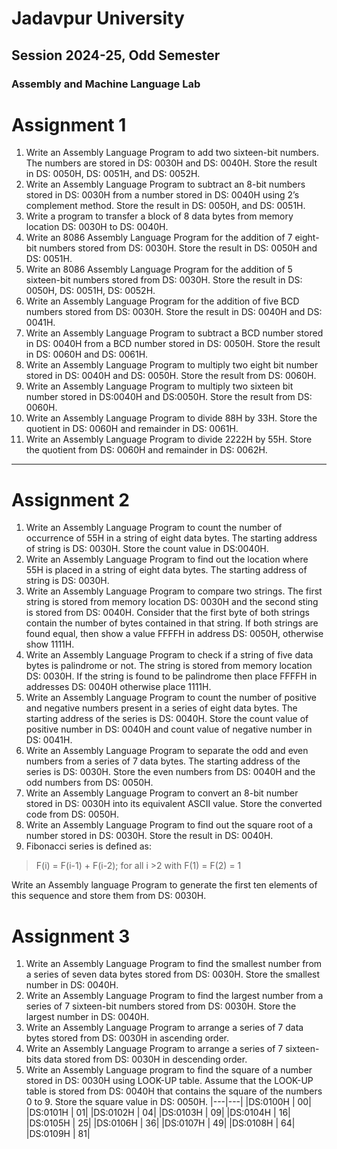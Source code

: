 # Jadavpur University
## Session 2024-25, Odd Semester
### Assembly and Machine Language Lab
# Assignment 1

1. Write an Assembly Language Program to add two sixteen-bit numbers. The numbers are stored in DS: 0030H and DS: 0040H. Store the result in DS: 0050H, DS: 0051H, and DS: 0052H.
2. Write an Assembly Language Program to subtract an 8-bit numbers stored in DS: 0030H from a number stored in DS: 0040H using 2’s complement method. Store the result in DS: 0050H, and DS: 0051H.
3. Write a program to transfer a block of 8 data bytes from memory location DS: 0030H to DS: 0040H.
4. Write an 8086 Assembly Language Program for the addition of 7 eight-bit numbers stored from DS: 0030H. Store the result in DS: 0050H and DS: 0051H.
5. Write an 8086 Assembly Language Program for the addition of 5 sixteen-bit numbers stored from DS: 0030H. Store the result in DS: 0050H, DS: 0051H, DS: 0052H.
6. Write an Assembly Language Program for the addition of five BCD numbers stored from DS: 0030H. Store the result in DS: 0040H and DS: 0041H. 
7. Write an Assembly Language Program to subtract a BCD number stored in DS: 0040H from a BCD number stored in DS: 0050H. Store the result in DS: 0060H and DS: 0061H. 
8. Write an Assembly Language Program to multiply two eight bit number stored in DS: 0040H and DS: 0050H. Store the result from DS: 0060H.
9. Write an Assembly Language Program to multiply two sixteen bit number stored in DS:0040H and DS:0050H. Store the result from DS: 0060H.
10. Write an Assembly Language Program to divide 88H by 33H. Store the quotient in DS: 0060H and remainder in DS: 0061H.
11. Write an Assembly Language Program to divide 2222H by 55H. Store the quotient from DS: 0060H and remainder in DS: 0062H.
---

# Assignment 2
1. Write an Assembly Language Program to count the number of occurrence of 55H in a string of eight data bytes. The starting address of string is DS: 0030H. Store the count value in DS:0040H.
2. Write an Assembly Language Program to find out the location where 55H is placed in a string of eight data bytes. The starting address of string is DS: 0030H.
3. Write an Assembly Language Program to compare two strings. The first string is stored from memory location DS: 0030H and the second sting is stored from DS: 0040H. Consider that the first byte of both strings contain the number of bytes contained in that string. If both strings are found equal, then show a value FFFFH in address DS: 0050H, otherwise show 1111H. 
4. Write an Assembly Language Program to check if a string of five data bytes is palindrome or not. The string is stored from memory location DS: 0030H. If the string is found to be palindrome then place FFFFH in addresses DS: 0040H otherwise place 1111H.
5. Write an Assembly Language Program to count the number of positive and negative numbers present in a series of eight data bytes. The starting address of the series is DS: 0040H. Store the count value of positive number in DS: 0040H and count value of negative number in DS: 0041H.
6. Write an Assembly Language Program to separate the odd and even numbers from a series of 7 data bytes. The starting address of the series is DS: 0030H. Store the even numbers from DS: 0040H and the odd numbers from DS: 0050H.
7. Write an Assembly Language Program to convert an 8-bit number stored in DS: 0030H into its equivalent ASCII value. Store the converted code from DS: 0050H.
8. Write an Assembly Language Program to find out the square root of a number stored in DS: 0030H. Store the result in DS: 0040H.
9. Fibonacci series is defined as:
> F(i) = F(i-1) + F(i-2); for all i >2 with F(1) = F(2) = 1

Write an Assembly language Program to generate the first ten elements of this sequence and store them from DS: 0030H.

# Assignment 3
1. Write an Assembly Language Program to find the smallest number from a series of seven data bytes stored from DS: 0030H. Store the smallest number in DS: 0040H.
2. Write an Assembly Language Program to find the largest number from a series of 7 sixteen-bit numbers stored from DS: 0030H. Store the largest number in DS: 0040H.
3. Write an Assembly Language Program to arrange a series of 7 data bytes stored from DS: 0030H in ascending order.
4. Write an Assembly Language Program to arrange a series of 7 sixteen-bits data stored from DS: 0030H in descending order.
5. Write an Assembly Language program to find the square of a number stored in DS: 0030H using LOOK-UP table. Assume that the LOOK-UP table is stored from DS: 0040H that contains the square of the numbers 0 to 9. Store the square value in DS: 0050H.
|---|---|
|DS:0100H | 00| 
|DS:0101H | 01| 
|DS:0102H | 04| 
|DS:0103H | 09| 
|DS:0104H | 16| 
|DS:0105H | 25| 
|DS:0106H | 36| 
|DS:0107H | 49| 
|DS:0108H | 64| 
|DS:0109H | 81| 



